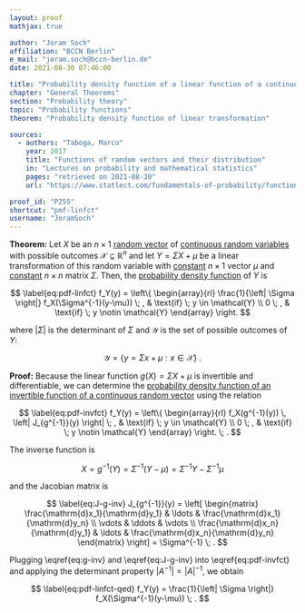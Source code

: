 ```yaml
---
layout: proof
mathjax: true

author: "Joram Soch"
affiliation: "BCCN Berlin"
e_mail: "joram.soch@bccn-berlin.de"
date: 2021-08-30 07:46:00

title: "Probability density function of a linear function of a continuous random vector"
chapter: "General Theorems"
section: "Probability theory"
topic: "Probability functions"
theorem: "Probability density function of linear transformation"

sources:
  - authors: "Taboga, Marco"
    year: 2017
    title: "Functions of random vectors and their distribution"
    in: "Lectures on probability and mathematical statistics"
    pages: "retrieved on 2021-08-30"
    url: "https://www.statlect.com/fundamentals-of-probability/functions-of-random-vectors"

proof_id: "P255"
shortcut: "pmf-linfct"
username: "JoramSoch"
---
```



**Theorem:** Let $X$ be an $n \times 1$ [random vector](/D/rvec) of [continuous random variables](/D/rvar-disc) with possible outcomes $\mathcal{X} \subseteq \mathbb{R}^n$ and let $Y = \Sigma X + \mu$ be a linear transformation of this random variable with [constant](/D/const) $n \times 1$ vector $\mu$ and [constant](/D/const) $n \times n$ matrix $\Sigma$. Then, the [probability density function](/D/pdf) of $Y$ is

$$ \label{eq:pdf-linfct}
f_Y(y) = \left\{
\begin{array}{rl}
\frac{1}{\left| \Sigma \right|} f_X(\Sigma^{-1}(y-\mu)) \; , & \text{if} \; y \in \mathcal{Y} \\
0 \; , & \text{if} \; y \notin \mathcal{Y}
\end{array}
\right.
$$

where $\left| \Sigma \right|$ is the determinant of $\Sigma$ and $\mathcal{Y}$ is the set of possible outcomes of $Y$:

$$ \label{eq:Y-range}
\mathcal{Y} = \left\lbrace y = \Sigma x + \mu: x \in \mathcal{X} \right\rbrace \; .
$$


**Proof:** Because the linear function $g(X) = \Sigma X + \mu$ is invertible and differentiable, we can determine the [probability density function of an invertible function of a continuous random vector](/P/pdf-invfct) using the relation

$$ \label{eq:pdf-invfct}
f_Y(y) = \left\{
\begin{array}{rl}
f_X(g^{-1}(y)) \, \left| J_{g^{-1}}(y) \right| \; , & \text{if} \; y \in \mathcal{Y} \\
0 \; , & \text{if} \; y \notin \mathcal{Y}
\end{array}
\right. \; .
$$

The inverse function is

$$ \label{eq:g-inv}
X = g^{-1}(Y) = \Sigma^{-1}(Y-\mu) = \Sigma^{-1} Y - \Sigma^{-1} \mu
$$

and the Jacobian matrix is

$$ \label{eq:J-g-inv}
J_{g^{-1}}(y) = \left[ \begin{matrix}
\frac{\mathrm{d}x_1}{\mathrm{d}y_1} & \ldots & \frac{\mathrm{d}x_1}{\mathrm{d}y_n} \\
\vdots & \ddots & \vdots \\
\frac{\mathrm{d}x_n}{\mathrm{d}y_1} & \ldots & \frac{\mathrm{d}x_n}{\mathrm{d}y_n}
\end{matrix} \right] = \Sigma^{-1} \; .
$$

Plugging \eqref{eq:g-inv} and \eqref{eq:J-g-inv} into \eqref{eq:pdf-invfct} and applying the determinant property $\left|A^{-1}\right| = \left|A\right|^{-1}$, we obtain

$$ \label{eq:pdf-linfct-qed}
f_Y(y) = \frac{1}{\left| \Sigma \right|} f_X(\Sigma^{-1}(y-\mu)) \; .
$$